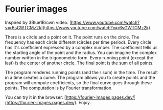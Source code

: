 # Fourier images

Inspired by 3Blue1Brown video: [https://www.youtube.com/watch?v=r6sGWTCMz2k](https://www.youtube.com/watch?v=r6sGWTCMz2k).

There is a circle and a point on it. The point runs on the circle. The frequency has each circle different (circles per time period). Every circle has it's coefficient expressed by a complex number. The coefficient tells us the starting angle of the point and the radius. You can imagine the complex number written in the trigonometric form. Every running point (except the last) is the center of another circle. The final point is the sum of all points.

The program renderes running points (and their sum) in the time. The result in a time creates a curve. The program allows you to create points and the program will compute coefficients, so the final curve goes through these points. The computation is by Fourier transformation.

You can try it in the browser: [https://fourier-images.pages.dev/](https://fourier-images.pages.dev/). Enjoy.